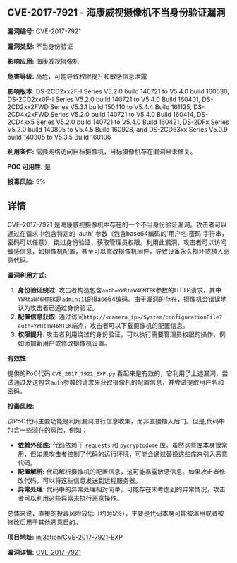 ## CVE-2017-7921 - 海康威视摄像机不当身份验证漏洞

**漏洞编号:** CVE-2017-7921

**漏洞类型:** 不当身份验证

**影响应用:** 海康威视摄像机

**危害等级:** 高危，可能导致权限提升和敏感信息泄露

**影响版本:** DS-2CD2xx2F-I Series V5.2.0 build 140721 to V5.4.0 build 160530, DS-2CD2xx0F-I Series V5.2.0 build 140721 to V5.4.0 Build 160401, DS-2CD2xx2FWD Series V5.3.1 build 150410 to V5.4.4 Build 161125, DS-2CD4x2xFWD Series V5.2.0 build 140721 to V5.4.0 Build 160414, DS-2CD4xx5 Series V5.2.0 build 140721 to V5.4.0 Build 160421, DS-2DFx Series V5.2.0 build 140805 to V5.4.5 Build 160928, and DS-2CD63xx Series V5.0.9 build 140305 to V5.3.5 Build 160106

**利用条件:** 需要网络访问目标摄像机，目标摄像机存在漏洞且未修复。

**POC 可用性:** 是

**投毒风险:** 5%

## 详情

CVE-2017-7921 是海康威视摄像机中存在的一个不当身份验证漏洞。攻击者可以通过在请求中包含特定的 'auth' 参数（包含base64编码的'用户名:密码'字符串，密码可以任意），绕过身份验证，获取管理员权限。利用此漏洞，攻击者可以访问敏感信息，如摄像机配置，甚至可以修改摄像机固件，导致设备永久损坏或植入恶意代码。

**漏洞利用方式:**

1.  **身份验证绕过:**  攻击者构造包含`auth=YWRtaW46MTEK`参数的HTTP请求，其中`YWRtaW46MTEK`是`admin:11`的Base64编码。由于漏洞的存在，摄像机会错误地认为攻击者已通过身份验证。
2.  **配置信息获取:** 通过访问`http://<camera_ip>/System/configurationFile?auth=YWRtaW46MTEK`端点，攻击者可以下载摄像机的配置信息。
3.  **权限提升:** 攻击者利用绕过的身份验证，可以执行需要管理员权限的操作，例如添加新用户或修改摄像机设置。

**有效性:**

提供的PoC代码 `CVE_2017_7921_EXP.py` 看起来是有效的，它利用了上述漏洞，尝试通过发送包含`auth`参数的请求来获取摄像机的配置信息，并尝试提取用户名和密码。

**投毒风险:**

该PoC代码主要功能是利用漏洞进行信息收集，而非直接植入后门。但是,代码中包含一些潜在的风险，例如：

*   **依赖外部库:** 代码依赖于 `requests` 和 `pycryptodome` 库。虽然这些库本身很常用，但如果攻击者控制了代码的运行环境，可能会通过替换这些库来引入恶意代码。
*   **配置解析:** 代码解析摄像机的配置信息，这可能暴露敏感信息。如果攻击者修改代码，可以将这些信息发送到远程服务器。
*   **异常处理:** 代码中的异常处理相对简单，可能存在未考虑到的异常情况，攻击者可以利用这些异常来执行恶意操作。

总体来说，直接的投毒风险较低（约为5%），主要是代码本身可能被滥用或者被修改后用于其他恶意目的。

**项目地址:** [inj3ction/CVE-2017-7921-EXP](https://github.com/inj3ction/CVE-2017-7921-EXP)

**漏洞详情:** [CVE-2017-7921](https://nvd.nist.gov/vuln/detail/CVE-2017-7921)